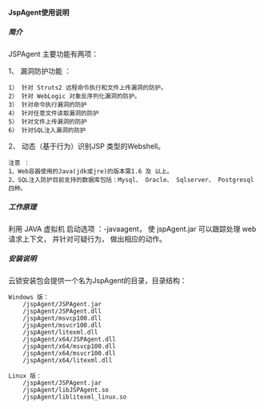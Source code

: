 #### JspAgent使用说明

##### 简介

JSPAgent 主要功能有两项：

1、 漏洞防护功能 ：

```
1） 针对 Struts2 远程命令执行和文件上传漏洞的防护。
2） 针对 WebLogic 对象反序列化漏洞的防护。
3） 针对命令执行漏洞的防护
4） 针对任意文件读取漏洞的防护
5） 针对文件上传漏洞的防护
6） 针对SQL注入漏洞的防护
```

2、 动态（基于行为）识别JSP 类型的Webshell。

```
注意 ： 
1、Web容器使用的Java(jdk或jre)的版本需1.6 及 以上。
2、SQL注入防护目前支持的数据库包括：Mysql、 Oracle、 Sqlserver、 Postgresql 四种。
```

##### 工作原理 
利用 JAVA 虚拟机 启动选项 ：-javaagent， 使 jspAgent.jar 可以跟踪处理 web 请求上下文， 并针对可疑行为， 做出相应的动作。
##### 安装说明
云锁安装包会提供一个名为JspAgent的目录，目录结构：

    Windows 版：
        /jspAgent/JSPAgent.jar
        /jspAgent/JSPAgent.dll
        /jspAgent/msvcp100.dll
        /jspAgent/msvcr100.dll
        /jspAgent/litexml.dll
        /jspAgent/x64/JSPAgent.dll
        /jspAgent/x64/msvcp100.dll
        /jspAgent/x64/msvcr100.dll
        /jspAgent/x64/litexml.dll

    Linux 版：
        /jspAgent/JSPAgent.jar
        /jspAgent/libJSPAgent.so
        /jspAgent/liblitexml_linux.so



